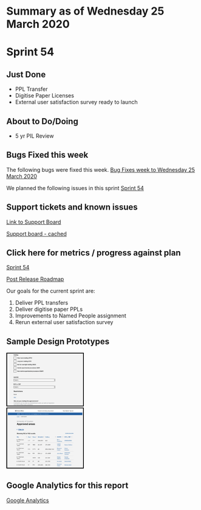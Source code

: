 # Summary as of Wednesday 25 March 2020 

# Sprint 54

## Just Done
* PPL Transfer 
* Digitise Paper Licenses
* External user satisfaction survey ready to launch

## About to Do/Doing
* 5 yr PIL Review


## Bugs Fixed this week
The following bugs were fixed this week.
[Bug Fixes week to Wednesday 25 March 2020](graphs/bugs25032020.png)

We planned the following issues in this sprint 
[Sprint 54](graphs/sprint25032020.png)

## Support tickets and known issues
[Link to Support Board](https://collaboration.homeoffice.gov.uk/jira/secure/RapidBoard.jspa?rapidView=1717&selectedIssue=ASSB-253)

[Support board - cached](graphs/supportBoard25032020.png)

## Click here for metrics / progress against plan
[Sprint 54](graphs/progress25032020.png)

[Post Release Roadmap](graphs/roadmap25032020.png)

Our goals for the current sprint are:
1. Deliver PPL transfers 
2. Deliver digitise paper PPLs 
3. Improvements to Named People assignment 
4. Rerun external user satisfaction survey

## Sample Design Prototypes
<a href="graphs/proto1_25032020.png"><img src="graphs/proto1_25032020.png" alt="HTML5 Icon" width="200" style="border:2px solid black"></a>
<br>
<a href="graphs/proto2_25032020.png"><img src="graphs/proto2_25032020.png" alt="HTML5 Icon" width="200" style="border:2px solid black"></a>
<br>


## Google Analytics for this report
[Google Analytics](graphs/GA25032020.png)

